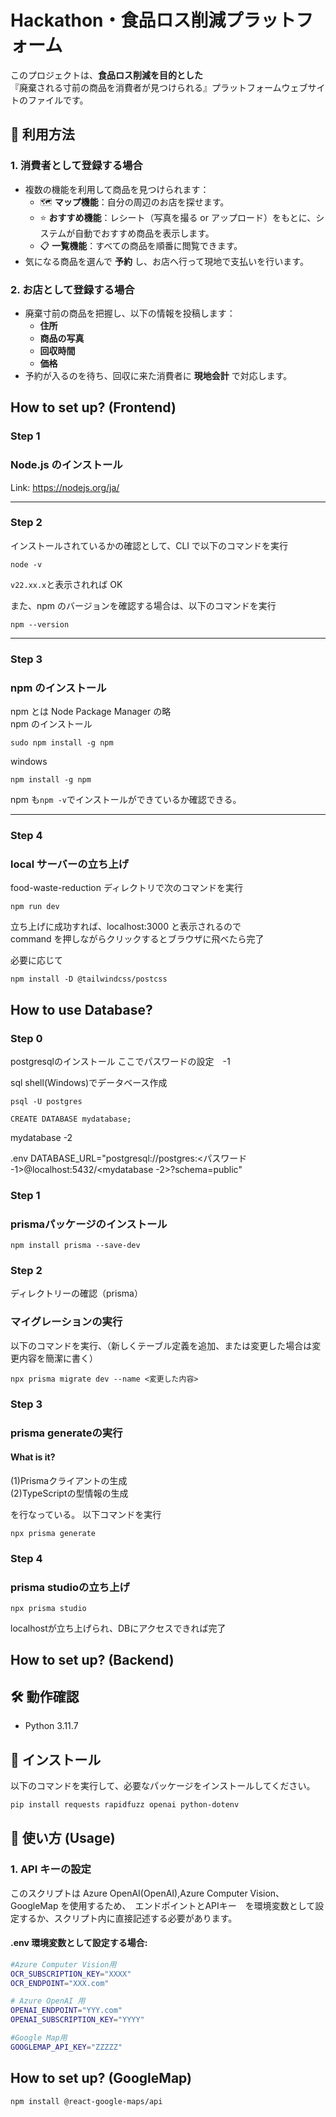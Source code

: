 # Hackathon・食品ロス削減プラットフォーム

このプロジェクトは、**食品ロス削減を目的とした**  
『廃棄される寸前の商品を消費者が見つけられる』プラットフォームウェブサイトのファイルです。

## 🚀 利用方法

### 1. 消費者として登録する場合  
- 複数の機能を利用して商品を見つけられます：  
  - 🗺 **マップ機能**：自分の周辺のお店を探せます。  
  - ⭐ **おすすめ機能**：レシート（写真を撮る or アップロード）をもとに、システムが自動でおすすめ商品を表示します。  
  - 📋 **一覧機能**：すべての商品を順番に閲覧できます。  
- 気になる商品を選んで **予約** し、お店へ行って現地で支払いを行います。

### 2. お店として登録する場合  
- 廃棄寸前の商品を把握し、以下の情報を投稿します：  
  - **住所**  
  - **商品の写真**  
  - **回収時間**  
  - **価格**  
- 予約が入るのを待ち、回収に来た消費者に **現地会計** で対応します。


## How to set up? (Frontend)

### Step 1

### Node.js のインストール

Link: https://nodejs.org/ja/

---

### Step 2

インストールされているかの確認として、CLI で以下のコマンドを実行

```
node -v
```

`v22.xx.x`と表示されれば OK

また、npm のバージョンを確認する場合は、以下のコマンドを実行

```
npm --version
```

---

### Step 3

### npm のインストール

npm とは Node Package Manager の略  
npm のインストール

```
sudo npm install -g npm
```

windows

```
npm install -g npm
```

npm も`npm -v`でインストールができているか確認できる。

---

### Step 4

### local サーバーの立ち上げ

food-waste-reduction ディレクトリで次のコマンドを実行

```
npm run dev
```

立ち上げに成功すれば、localhost:3000 と表示されるので  
command を押しながらクリックするとブラウザに飛べたら完了


必要に応じて
```
npm install -D @tailwindcss/postcss
```

## How to use Database?

### Step 0

postgresqlのインストール
ここでパスワードの設定　-1

sql shell(Windows)でデータベース作成
```
psql -U postgres

CREATE DATABASE mydatabase;
```

mydatabase -2

.env 
DATABASE_URL="postgresql://postgres:<パスワード -1>@localhost:5432/<mydatabase -2>?schema=public"

### Step 1

### prismaパッケージのインストール

```
npm install prisma --save-dev
```

### Step 2

ディレクトリーの確認（prisma）

### マイグレーションの実行

以下のコマンドを実行、（新しくテーブル定義を追加、または変更した場合は変更内容を簡潔に書く）
```
npx prisma migrate dev --name <変更した内容>
```

### Step 3

### prisma generateの実行
#### What is it?

(1)Prismaクライアントの生成  
(2)TypeScriptの型情報の生成

を行なっている。
以下コマンドを実行
```
npx prisma generate
```

### Step 4

### prisma studioの立ち上げ

```
npx prisma studio
```
localhostが立ち上げられ、DBにアクセスできれば完了

## How to set up? (Backend)

## 🛠 動作確認

- Python 3.11.7

## 🚀 インストール

以下のコマンドを実行して、必要なパッケージをインストールしてください。

```sh
pip install requests rapidfuzz openai python-dotenv
```

## 📌 使い方 (Usage)

### 1. API キーの設定

このスクリプトは Azure OpenAI(OpenAI),Azure Computer Vision、GoogleMap を使用するため、　エンドポイントとAPIキー　を環境変数として設定するか、スクリプト内に直接記述する必要があります。

#### .env 環境変数として設定する場合:

```sh
#Azure Computer Vision用
OCR_SUBSCRIPTION_KEY="XXXX"
OCR_ENDPOINT="XXX.com"

# Azure OpenAI 用
OPENAI_ENDPOINT="YYY.com"
OPENAI_SUBSCRIPTION_KEY="YYYY"

#Google Map用
GOOGLEMAP_API_KEY="ZZZZZ"
```

## How to set up? (GoogleMap)
```sh
npm install @react-google-maps/api
```


